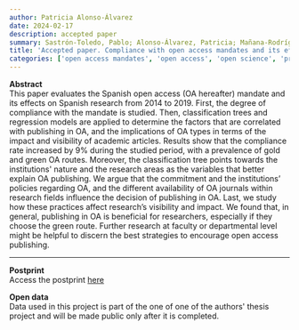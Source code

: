 ```yaml
---
author: Patricia Alonso-Álvarez
date: 2024-02-17
description: accepted paper
summary: Sastrón-Toledo, Pablo; Alonso-Álvarez, Patricia; Mañana-Rodríguez, Jorge
title: 'Accepted paper. Compliance with open access mandates and its effects on research visibility: The case of the Spanish National Plan of R&D'
categories: ['open access mandates', 'open access', 'open science', 'project funding', 'spanish plan of r&d']
---
```


**Abstract**<br>
This paper evaluates the Spanish open access (OA hereafter) mandate and its effects on Spanish research from 2014 to 2019. First, the degree of compliance with the mandate is studied. Then, classification trees and regression models are applied to determine the factors that are correlated with publishing in OA, and the implications of OA types in terms of the impact and visibility of academic articles. Results show that the compliance rate increased by 9% during the studied period, with a prevalence of gold and green OA routes. Moreover, the classification tree points towards the institutions' nature and the research areas as the variables that better explain OA publishing. We argue that the commitment and the institutions’ policies regarding OA, and the different availability of OA journals within research fields influence the decision of publishing in OA. Last, we study how these practices affect research’s visibility and impact. We found that, in general, publishing in OA is beneficial for researchers, especially if they choose the green route. Further research at faculty or departmental level might be helpful to discern the best strategies to encourage open access publishing.

---

**Postprint**<br>
Access the postprint [here](/postprints/compliance_with_oa_mandates.pdf)

**Open data**<br>
Data used in this project is part of the one of one of the authors' thesis project and will be made public only after it is completed.